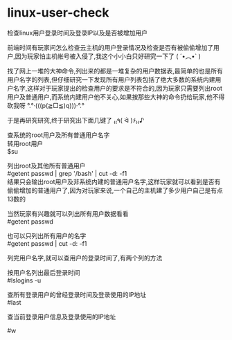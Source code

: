 # linux-user-check
检查linux用户登录时间及登录IP以及是否被增加用户  
  
前端时间有玩家问怎么检查云主机的用户登录情况及检查是否有被偷偷增加了用户,因为玩家怕主机帐号被入侵了,我这个小小白只好研究一下了 ( ´•︵•` )   
  
找了网上一堆的大神命令,列出来的都是一堆复杂的用户数据表,最简单的也是所有用户名字的列表,但仔细研究一下发现所有用户列表包括了绝大多数的系统内建用户名字,这样对于玩家提出的检查用户的要求是不符合的,因为玩家只需要列出root用户及普通用户,而系统内建用户他不关心,如果按那些大神的命令扔给玩家,他不得砍我呀 °.°·(((p(≧□≦)q)))·°.°   
  
于是再研究研究,终于研究出下面几键了 ₍₍٩( ᐛ )۶₎₎♪   
  
查系统的root用户及所有普通用户名字   
转用root用户  
$su  
  
列出root及其他所有普通用户   
#getent passwd | grep '/bash' | cut -d: -f1    
结果只会输出root用户及非系统内建的普通用户名字,这样玩家就可以看到是否有偷偷增加的普通用户了,因为对玩家来说,一个自己的主机建了多少用户自己是有点13数的    
   
当然玩家有兴趣就可以列出所有用户数据看看    
#getent passwd   
   
也可以只列出所有用户的名字   
#getent passwd | cut -d: -f1     
   
列完用户名字,就可以查用户的登录时间了,有两个列的方法   
   
按用户名列出最后登录时间   
#lslogins -u   
    
查所有登录用户的曾经登录时间及登录使用的IP地址    
#last     
  
查当前登录用户信息及登录使用的IP地址  
  
#w  
  
